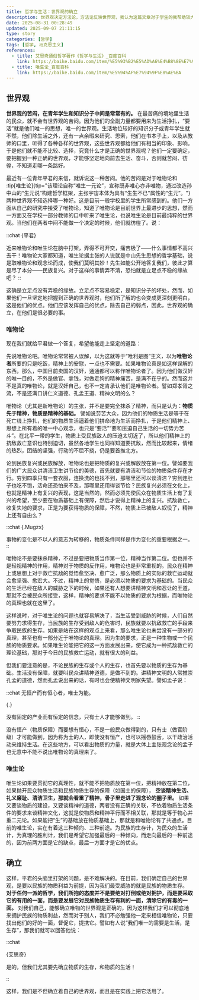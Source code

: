 ```yaml
---
title: 哲学与生活：世界观的确立
description: 世界观决定方法论，方法论反映世界观，我认为这篇文章对于学生的我帮助较大，能避免陷入空想中出不来，文章中作了一些简要的笔记。
date: 2025-08-31 00:28:49
updated: 2025-09-07 21:11:15
type: story
categories: [哲学]
tags: [哲学, 马克思主义]
references:
  - title: 艾思奇通俗哲学著作《哲学与生活》_百度百科
    link: https://baike.baidu.com/item/%E5%93%B2%E5%AD%A6%E4%B8%8E%E7%94%9F%E6%B4%BB
  - title: 唯生论_百度百科
    link: https://baike.baidu.com/item/%E5%94%AF%E7%94%9F%E8%AE%BA
---
```


## 世界观

**世界观的苦闷，在青年学生和知识分子中间是常常有的。** 在最苦痛的境地里生活的民众，就不会有世界观的苦闷。因为他们的全副力量都要用来为生活挣扎，“要活”就是他们唯一的思想，唯一的世界观。生活地位较好的知识分子或青年学生就不然，他们除生活之外，还有一点余暇来研究、思索，他们在书本子上，以及从教师的口里，听得了各种各样的世界观，这些世界观都给他们有相当的印象、影响。于是他们就不能不比较、选择，究竟什么才是正确的世界观呢？他们一定要确定，要把握到一种正确的世界观，才能够坚定地向前去生活、奋斗，否则就苦闷、彷徨，不知道走哪一条路好。

最近有一位青年平君的来信，就诉说这一种苦闷。他的苦闷是对于唯物论和 :tip[唯生论]{tip="该理论自称“唯生一元论”，宣称既非唯心亦非唯物，通过改造孙中山的“生元说”构建哲学框架，主张宇宙本体为具有“生生不已”属性的“生元”。"} 两种世界观不知选择哪一种好。这是目前一般学校里的学生所常感到的。他们一方面从自己的研究中接受了唯物论，知道了唯物论是目前世界上最进步的思想，然而一方面又在学校一部分教师的口中听来了唯生论，也说唯生论是目前最纯粹的世界观。当他们在两者中间不能做一个决定的时候，他们就彷徨了。说：

::chat
{平君}

近来唯物论和唯生论在脑中打架，弄得不可开交，痛苦极了——什么事情都不高兴去干！唯物论大家都知道，唯生论据主张的人说就是中山先生思想的哲学基础，说是取唯物论和观念论而成，使我们莫明其妙！先生如能公开地答复我们，彼此才算是尽了本分——民族复兴。对于这样的事情弄不清，恐怕就是立足点不稳的缘故吧？
::

这确是立足点没有弄稳的缘故。立足点不容易稳定，是知识分子的坏处，然而，如果他们一旦坚定地把握到正确的世界观时，他们所了解的也会变成更深刻更明白，这是他们的优点。他们应该发挥自己的优点，除去自己的弱点，因此，世界观的确立，在他们是很必要的事。

### 唯物论

现在我们就给平君做一个答复，希望他能走上坚定的道路：

先说唯物论吧。唯物论常常被人误解，以为这就等于“唯利是图”主义，以为**唯物论者**所要的只是吃饭，精神上的安慰，一点也不需要。如果唯物论真是如这样误解的东西，那么，中国目前卖国的汉奸，通通都可以称作唯物论者了。因为他们做汉奸的唯一目的，不外是做官、拿钱，对做走狗的精神痛苦，是满不在乎的。然而这并不是真的唯物论，就是汉奸自己，也不一定肯承认他们是唯物论者。譬如郑孝胥之流，不是还满口讲仁义道德、孔孟王道、精神文明的么？

唯物论（尤其是新唯物论）的主张，并不是要完全抹杀了精神，而只是认为：**物质先于精神，物质是精神的基础。** 譬如说劳苦大众，因为他们的物质生活是等于在死亡线上挣扎，他们的物质生活逼着他们拼命地为生活而挣扎，于是他们精神上、思想上所有着的唯一中心观念，也只是“要活”“要和压迫自己生活的一切势力苦斗”。在北平一带的学生，物质上受民族敌人的压迫太切近了，所以他们精神上的抗敌救亡意识也特别迫切，虽然各地学生也同样知道要抗敌，然而比较起来，情绪的热烈，团结的坚强，行动的不屈不挠，仍是要首推北方。

论到民族复兴或民族解放，唯物论也是把物质的复兴或解放放在第一位。譬如要我们的广大民众讲清洁卫生讲节俭的美德，首先就要有清洁和节俭的物质条件存在才行。穷到四季只有一套衣服，连换洗的也找不到，那哪里还可以谈清洁？穷到连肚子也吃不饱，活命还恐怕来不及，那哪里还用得谈节俭？民族复兴必须在文化上，也就是精神上有复兴的表现，这是当然的，然而必须先使民众在物质生活上有了复兴的希望，至少要在物质基础上有保障，然后才说得上精神上的复兴。抗敌救亡，收复失地的要求，正是为要获得物质的保障，不然，物质上已被敌人奴役了，精神上还有自由么？

::chat
{.Mugzx}

事物的变化是不以人的意志为转移的，物质条件同样是作为变化的重要根据之一。
::

唯物论不是要抹杀精神，不过是要把物质当作第一位，精神当作第二位。但也并不是轻视精神的作用，精神对于物质的反作用，唯物论也是非常重视的。民众在精神上或思想上对于救亡抗敌的觉悟愈坚决、愈广泛，那么物质上的实际的救亡运动就会愈坚强、愈宏大。不过，精神上的觉悟，是必须以物质的要求为基础的。当民众的生活已经在敌人的威胁之下的时候，如果还有人想要讲精神文明和忍让的王道，那就不会被民众所接受，这样，精神的要求不能不以物质的要求为根据，而唯物论的真理也就在这里了。

这样说时，对于唯生论的问题也就容易解决了，当生活受到威胁的时候，人们自然要努力求得生存，当民族的生存受到敌人的危害时，民族就要以抗敌救亡的手段来争取民族的生存。如果是站在这样的观点上来看，那么唯生论也未尝没有一部分的真理，甚至也有一部分近于唯物论的真理。因为生的要求，正是一种生物或一个民族的物质要求。如果唯生论能把它的这一方面发展出来，使它成为一种抗敌救亡的理论基础，那对于今日的民族救亡运动，就有很大的利益。

但我们要注意的是，不论民族的生存或个人的生存，也首先要以物质的生存为基础。生活没有保障，就要叫民众讲精神道德，是做不到的。讲精神文明的人常推崇孔孟的道德，然而孔孟说出来的话，有时也会使精神文明家失望。譬如孟子说：

::chat
无恒产而有恒心者，唯士为能。

{.}

没有固定的产业而有恒定的信念，只有士人才能够做到。
::

没有恒产（物质保障）而要想有恒心，不是一般民众做得到的，只有士（做官阶级）才可能做到，因为称为士的人，即使没有恒产，也可以摇唇鼓舌，以干政治活动来维持生活。在这些地方，可以看出物质的力量，就是大体上主张观念论的孟子也无意中不能不说出唯物论的真理来了。

### 唯生论

唯生论如果要贯彻它的真理性，就不能不把物质放在第一位，把精神放在第二位，如果抛开民众物质生活和民族物质生存的保障（如国土的保障）， **空谈精神生活、礼义廉耻、清洁卫生，那就会看重了精神，骨子里走进了观念论的圈子里。** 如果又要谈物质的建设，又要谈精神的道德，两者没有正确的关联，不依着物质生活条件的要求来谈精神文化，这就是使物质和精神平行而不相关联，那就是等于物心并重二元论。如果能把“生”的基础放在物质基础上，那就是和唯物论有了共通点。目前的唯生论，实在有着这三种倾向、三种前途。为民族的生存计，为民众的生活计，为真理的胜利计，我们是希望它加强最后的一种倾向，而走向最后的一种前途的，因为前两方面是它的缺点，最后一方面才是它的优点。

## 确立

这样，平君的头脑里打架的问题，是不难解决的。在目前，我们确定自己的世界观，是要以民族的物质利益为前提，因为我们最受威胁的就是民族的物质生存。 **对于任何一派的哲学，我们所抱的态度并不是要绝对打倒或绝对拥护，而是要采取它的有用的一面，而是要发展它对民族物质生存有利的一面，清除它的有毒的一面。** 对我们自己，能够确立唯物的世界观是正确的，因为这样我们才可以彻底地来拥护民族的物质利益，然而对于别人，我们不必勉强他一定来相信唯物论，只要找出他们的好的一面，督促它，提携它。譬如有人说“我们唯一的需要是生活，是生存”，那我们就可以回答他说：

::chat

{艾思奇}

是的，但我们尤其要先确立物质的生存，和物质的生活！

::

这样，我们是不但确立着自己的世界观，而且是在实践上把它活用了。
